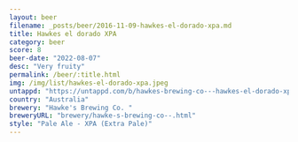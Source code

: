 ```yaml
---
layout: beer
filename: _posts/beer/2016-11-09-hawkes-el-dorado-xpa.md
title: Hawkes el dorado XPA
category: beer
score: 8
beer-date: "2022-08-07"
desc: "Very fruity"
permalink: /beer/:title.html
img: /img/list/hawkes-el-dorado-xpa.jpeg
untappd: "https://untappd.com/b/hawkes-brewing-co---hawkes-el-dorado-xpa/4776323"
country: "Australia"
brewery: "Hawke's Brewing Co. "
breweryURL: "brewery/hawke-s-brewing-co--.html"
style: "Pale Ale - XPA (Extra Pale)"
---
```

